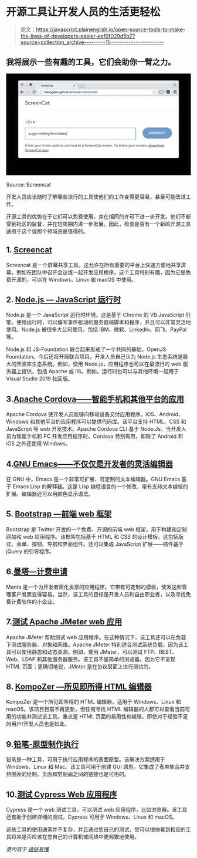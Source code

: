 # 开源工具让开发人员的生活更轻松

> 原文：<https://javascript.plainenglish.io/open-source-tools-to-make-the-lives-of-developers-easier-eef0f029d5b7?source=collection_archive---------11----------------------->

## 我将展示一些有趣的工具，它们会助你一臂之力。

![](img/bb8cd8c1fe96c92f71a5625eb91f4151.png)

Source: Screencat

开发人员应该随时了解哪些流行的工具使他们的工作变得更容易，甚至可能改进工作。

开源工具的优势在于它们可以免费使用，并在相同的许可下进一步开发。他们不断受到社区的监督，并在短周期内进一步发展。因此，检查是否有一个新的开源工具适用于这个或那个领域总是值得的。

## 1. [Screencat](http://maxogden.github.io/screencat/remote)

Screencat 是一个屏幕共享工具。这允许在所有重要的平台上快速方便地共享屏幕，例如在团队中召开会议或一起开发应用程序。这个工具特别有趣，因为它是免费开源的，可以在 Windows、Linux 和 macOS 中使用。

## 2. [Node.js — JavaScript 运行时](https://nodejs.org/en/)

Node.js 是一个 JavaScript 运行时环境。这是基于 Chrome 的 VB JavaScript 引擎。使用运行时，可以编写事件驱动的服务器端脚本和程序，并且可以非常灵活地使用。Node.js 被很多大公司使用，包括 IBM、微软、LinkedIn、网飞、PayPal 等。

Node.js 和 JS-Foundation 联合起来形成了一个共同的基础，OpenJS Foundation。今后还将开展联合项目。开发人员自己认为 Node.js 生态系统是最大的开源库生态系统。例如，使用 Node.js，应用程序也可以在最流行的 web 服务器上提供，包括 Apache 或 IIS。例如，运行时也可以与其他环境一起用于 Visual Studio 2019 社区版。

## 3.[Apache Cordova——智能手机和其他平台的应用](https://cordova.apache.org/)

Apache Cordova 使开发人员能够向移动设备交付应用程序。iOS、Android、Windows 和其他平台的应用程序可以提供代码库。该平台支持 HTML、CSS 和 JavaScript 等 web 开发技术。Apache Cordova CLI 基于 Node.Js。当开发人员为智能手机和 PC 开发应用程序时，Cordova 特别有用，即除了 Android 和 iOS 之外还使用 Windows。

## 4.[GNU Emacs——不仅仅是开发者的灵活编辑器](https://www.gnu.org/software/emacs/)

在 GNU 中，Emacs 是一个非常可扩展、可定制的文本编辑器。GNU Emacs 基于 Emacs Lisp 的解释器。这是 Lisp 编程语言的一个修改，带有支持文本编辑的扩展。编辑器还可以用颜色显示语法。

## 5. [Bootstrap —前端 web 框架](https://getbootstrap.com/docs/3.4/)

Bootstrap 是 Twitter 开发的一个免费、开源的前端 web 框架，用于构建和定制网站和 web 应用程序。该框架包括基于 HTML 和 CSS 的设计模板。这包括版式、表单、按钮、导航和界面组件。还可以集成 JavaScript 扩展——插件基于 jQuery 的引导程序。

## 6.[曼塔—计费申请](https://getmanta.app/)

Manta 是一个为开发者简化发票的应用程序。它带有可定制的模板，使发送和管理客户发票变得容易。当然，该工具的目标是开发人员和自由职业者，以及寻找免费计费软件的小企业。

## 7.[测试 Apache JMeter web 应用](https://jmeter.apache.org/)

Apache JMeter 帮助测试 web 应用程序。在这种情况下，该工具还可以在负载下测试服务器、对象和网络。Apache JMeter 特别适合测试系统负载，因为该工具可以使用静态和动态资源。例如，使用 JMeter，可以测试 FTP、REST、Web、LDAP 和其他服务器服务。该工具不是简单的浏览器，因为它不呈现 HTML 页面；更确切地说，JMeter 是在协议层面上进行测试的。

## 8. [KompoZer —所见即所得 HTML 编辑器](https://sourceforge.net/projects/kompozer/)

KompoZer 是一个所见即所得的 HTML 编辑器，适用于 Windows、Linux 和 macOS。该项目目前不再更新，但任何寻找 HTML 编辑器的人都可以查看当前可用的功能并测试该工具。重点是 HTML 页面的易用性和编辑，即使对于经验不足的用户/开发人员也是如此。

## 9.[铅笔-原型制作执行](https://pencil.evolus.vn/)

铅笔是一种工具，可用于执行应用程序的表面原型。该解决方案适用于 Windows、Linux 和 Mac。该工具可用于创建 GUI 原型。它集成了表单集合并支持图表的绘制。页面和剪贴画之间的链接也是可用的。

## 10.[测试 Cypress Web 应用程序](https://www.cypress.io/)

Cypress 是一个 web 测试工具，可以测试 web 应用程序，比如浏览器。该工具还有助于创建详细的测试。Cypress 可用于 Windows、Linux 和 macOS。

这些工具的使用通常并不复杂，并且通过您自己的测试，您可以很快看到相应的工具将来是否应该在您自己的计算机或网络中更频繁地使用。

*更内容于* [*通俗易懂*](http://plainenglish.io/)